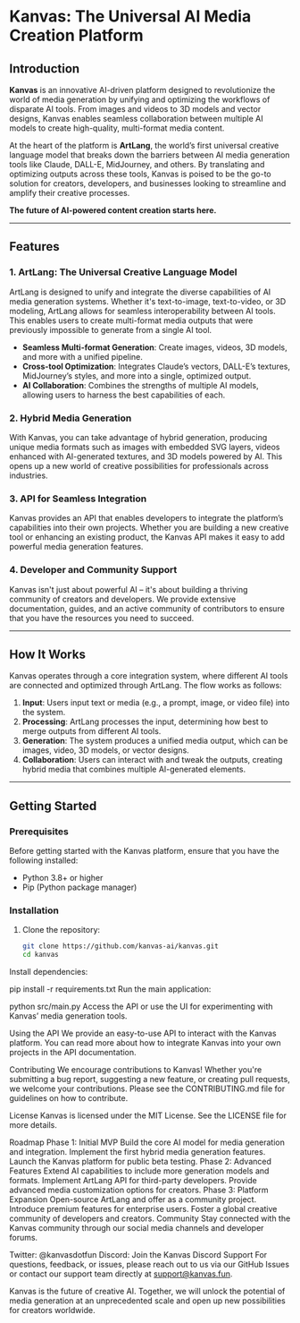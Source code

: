 # Kanvas: The Universal AI Media Creation Platform

## Introduction

**Kanvas** is an innovative AI-driven platform designed to revolutionize the world of media generation by unifying and optimizing the workflows of disparate AI tools. From images and videos to 3D models and vector designs, Kanvas enables seamless collaboration between multiple AI models to create high-quality, multi-format media content.

At the heart of the platform is **ArtLang**, the world’s first universal creative language model that breaks down the barriers between AI media generation tools like Claude, DALL-E, MidJourney, and others. By translating and optimizing outputs across these tools, Kanvas is poised to be the go-to solution for creators, developers, and businesses looking to streamline and amplify their creative processes.

**The future of AI-powered content creation starts here.**

---

## Features

### 1. **ArtLang: The Universal Creative Language Model**
   ArtLang is designed to unify and integrate the diverse capabilities of AI media generation systems. Whether it's text-to-image, text-to-video, or 3D modeling, ArtLang allows for seamless interoperability between AI tools. This enables users to create multi-format media outputs that were previously impossible to generate from a single AI tool.

   - **Seamless Multi-format Generation**: Create images, videos, 3D models, and more with a unified pipeline.
   - **Cross-tool Optimization**: Integrates Claude’s vectors, DALL-E’s textures, MidJourney’s styles, and more into a single, optimized output.
   - **AI Collaboration**: Combines the strengths of multiple AI models, allowing users to harness the best capabilities of each.

### 2. **Hybrid Media Generation**
   With Kanvas, you can take advantage of hybrid generation, producing unique media formats such as images with embedded SVG layers, videos enhanced with AI-generated textures, and 3D models powered by AI. This opens up a new world of creative possibilities for professionals across industries.

### 3. **API for Seamless Integration**
   Kanvas provides an API that enables developers to integrate the platform’s capabilities into their own projects. Whether you are building a new creative tool or enhancing an existing product, the Kanvas API makes it easy to add powerful media generation features.

### 4. **Developer and Community Support**
   Kanvas isn't just about powerful AI – it's about building a thriving community of creators and developers. We provide extensive documentation, guides, and an active community of contributors to ensure that you have the resources you need to succeed.

---

## How It Works

Kanvas operates through a core integration system, where different AI tools are connected and optimized through ArtLang. The flow works as follows:

1. **Input**: Users input text or media (e.g., a prompt, image, or video file) into the system.
2. **Processing**: ArtLang processes the input, determining how best to merge outputs from different AI tools.
3. **Generation**: The system produces a unified media output, which can be images, video, 3D models, or vector designs.
4. **Collaboration**: Users can interact with and tweak the outputs, creating hybrid media that combines multiple AI-generated elements.

---

## Getting Started

### Prerequisites
Before getting started with the Kanvas platform, ensure that you have the following installed:

- Python 3.8+ or higher
- Pip (Python package manager)

### Installation

1. Clone the repository:
   ```bash
   git clone https://github.com/kanvas-ai/kanvas.git
   cd kanvas
Install dependencies:

pip install -r requirements.txt
Run the main application:

python src/main.py
Access the API or use the UI for experimenting with Kanvas’ media generation tools.

Using the API
We provide an easy-to-use API to interact with the Kanvas platform. You can read more about how to integrate Kanvas into your own projects in the API documentation.

Contributing
We encourage contributions to Kanvas! Whether you're submitting a bug report, suggesting a new feature, or creating pull requests, we welcome your contributions. Please see the CONTRIBUTING.md file for guidelines on how to contribute.

License
Kanvas is licensed under the MIT License. See the LICENSE file for more details.

Roadmap
Phase 1: Initial MVP
Build the core AI model for media generation and integration.
Implement the first hybrid media generation features.
Launch the Kanvas platform for public beta testing.
Phase 2: Advanced Features
Extend AI capabilities to include more generation models and formats.
Implement ArtLang API for third-party developers.
Provide advanced media customization options for creators.
Phase 3: Platform Expansion
Open-source ArtLang and offer as a community project.
Introduce premium features for enterprise users.
Foster a global creative community of developers and creators.
Community
Stay connected with the Kanvas community through our social media channels and developer forums.

Twitter: @kanvasdotfun
Discord: Join the Kanvas Discord
Support
For questions, feedback, or issues, please reach out to us via our GitHub Issues or contact our support team directly at support@kanvas.fun.

Kanvas is the future of creative AI. Together, we will unlock the potential of media generation at an unprecedented scale and open up new possibilities for creators worldwide.
